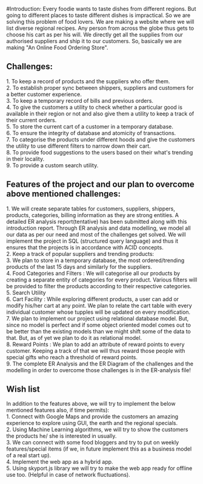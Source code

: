 #Introduction:
Every foodie wants to taste dishes from different regions. But going to different places to
taste different dishes is impractical. So we are solving this problem of food lovers.
We are making a website where we will list diverse regional recipes. Any person from across
the globe thus gets to choose his cart as per his will.
We directly get all the supplies from our authorised suppliers and ship it to our customers.
So, basically we are making "An Online Food Ordering Store".

<h2>Challenges:</h2>
1. To keep a record of products and the suppliers who offer them.</br>
2. To establish proper sync between shippers, suppliers and customers for a better
customer experience.</br>
3. To keep a temporary record of bills and previous orders.</br>
4. To give the customers a utility to check whether a particular good is available in their
region or not and also give them a utility to keep a track of their current orders.</br>
5. To store the current cart of a customer in a temporary database.</br>
6. To ensure the integrity of database and atomicity of transactions.</br>
7. To categorise the products under different hoods and give the customers the utility
to use different filters to narrow down their cart.</br>
8. To provide food suggestions to the users based on their what's trending in their
locality.</br>
9. To provide a custom search utility.</br>

<h2>Features of the project and our plan to overcome above mentioned
challenges: </h2>
1. We will create separate tables for customers, suppliers, shippers, products,
categories, billing information as they are strong entities. A detailed ER analysis
report(tentative) has been submitted along with this introduction report. Through ER
analysis and data modelling, we model all our data as per our need and most of the challenges get solved. We will implement the project in SQL (structured query
language) and thus it ensures that the projects is in accordance with ACID concepts.</br>
2. Keep a track of popular suppliers and trending products:</br>
3. We plan to store in a temporary database, the most ordered/trending products of
the last 15 days and similarly for the suppliers.</br>
4. Food Categories and Filters : We will categorise all our products by creating a separate entity of categories for
every product. Various filters will be provided to filter the products according to
their respective categories.</br>
5. Search Utility </br>
6. Cart Facility : While exploring different products, a user can add or modify his/her cart at any
point. We plan to relate the cart table with every individual customer whose tupples
will be updated on every modification. </br>
7. We plan to implement our project using relational database model. But, since no
model is perfect and if some object oriented model comes out to be better than the
existing models than we might shift some of the data to that. But, as of yet we plan
to do it as relational model.</br>
8. Reward Points : We plan to add an attribute of reward points to every customer. Keeping a track of
that we will thus reward those people with special gifts who reach a threshold of
reward points.</br>
9. The complete ER Analysis and the ER Diagram of the challenges and the modelling in order
to overcome those challenges is in the ER-analysis file!</br>

<h2>Wish list</h2>
In addition to the features above, we will try to implement the
below mentioned features also, if time permits):</br>
1. Connect with Google Maps and provide the customers an amazing experience to
explore using GUI, the earth and the regional specials.</br>
2. Using Machine Learning algorithms, we will try to show the customers the
products he/ she is interested in usually.</br>
3. We can connect with some food bloggers and try to put on weekly
features/special items (if we, in future implement this as a business model of a
real start up).</br>
4. Implement the web app as a hybrid app.</br>
5. Using skyport.js library we will try to make the web app ready for offline use too.
(Helpful in case of network fluctuations).</br>
